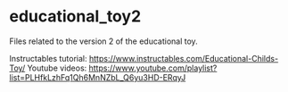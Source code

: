 # educational_toy2
Files related to the version 2 of the educational toy. 

Instructables tutorial: https://www.instructables.com/Educational-Childs-Toy/
Youtube videos: https://www.youtube.com/playlist?list=PLHfkLzhFq1Qh6MnNZbL_Q6yu3HD-ERqyJ
